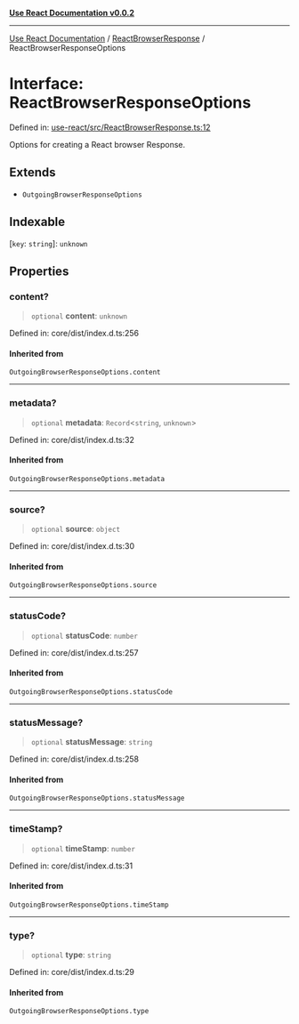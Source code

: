 [**Use React Documentation v0.0.2**](../../README.md)

***

[Use React Documentation](../../modules.md) / [ReactBrowserResponse](../README.md) / ReactBrowserResponseOptions

# Interface: ReactBrowserResponseOptions

Defined in: [use-react/src/ReactBrowserResponse.ts:12](https://github.com/stonemjs/use-react/blob/35b6e6a63b128df8b7d2db68dda3eb3286adfc69/src/ReactBrowserResponse.ts#L12)

Options for creating a React browser Response.

## Extends

- `OutgoingBrowserResponseOptions`

## Indexable

\[`key`: `string`\]: `unknown`

## Properties

### content?

> `optional` **content**: `unknown`

Defined in: core/dist/index.d.ts:256

#### Inherited from

`OutgoingBrowserResponseOptions.content`

***

### metadata?

> `optional` **metadata**: `Record`\<`string`, `unknown`\>

Defined in: core/dist/index.d.ts:32

#### Inherited from

`OutgoingBrowserResponseOptions.metadata`

***

### source?

> `optional` **source**: `object`

Defined in: core/dist/index.d.ts:30

#### Inherited from

`OutgoingBrowserResponseOptions.source`

***

### statusCode?

> `optional` **statusCode**: `number`

Defined in: core/dist/index.d.ts:257

#### Inherited from

`OutgoingBrowserResponseOptions.statusCode`

***

### statusMessage?

> `optional` **statusMessage**: `string`

Defined in: core/dist/index.d.ts:258

#### Inherited from

`OutgoingBrowserResponseOptions.statusMessage`

***

### timeStamp?

> `optional` **timeStamp**: `number`

Defined in: core/dist/index.d.ts:31

#### Inherited from

`OutgoingBrowserResponseOptions.timeStamp`

***

### type?

> `optional` **type**: `string`

Defined in: core/dist/index.d.ts:29

#### Inherited from

`OutgoingBrowserResponseOptions.type`
